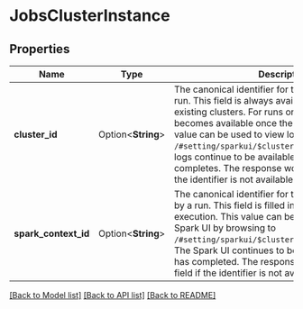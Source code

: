 # JobsClusterInstance

## Properties

Name | Type | Description | Notes
------------ | ------------- | ------------- | -------------
**cluster_id** | Option<**String**> | The canonical identifier for the cluster used by a run. This field is always available for runs on existing clusters. For runs on new clusters, it becomes available once the cluster is created. This value can be used to view logs by browsing to `/#setting/sparkui/$cluster_id/driver-logs`. The logs continue to be available after the run completes.  The response won’t include this field if the identifier is not available yet. | [optional]
**spark_context_id** | Option<**String**> | The canonical identifier for the Spark context used by a run. This field is filled in once the run begins execution. This value can be used to view the Spark UI by browsing to `/#setting/sparkui/$cluster_id/$spark_context_id`. The Spark UI continues to be available after the run has completed.  The response won’t include this field if the identifier is not available yet. | [optional]

[[Back to Model list]](../README.md#documentation-for-models) [[Back to API list]](../README.md#documentation-for-api-endpoints) [[Back to README]](../README.md)


